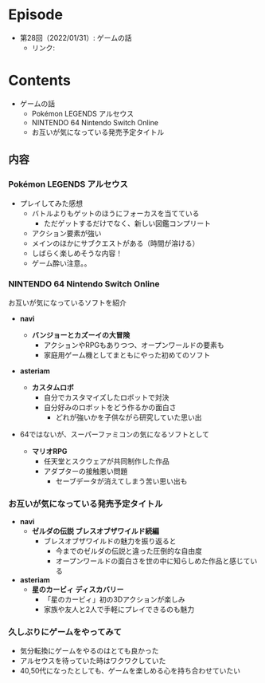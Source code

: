 # Episode
- 第28回（2022/01/31）: ゲームの話
  - リンク: 

# Contents
- ゲームの話
  - Pokémon LEGENDS アルセウス
  - NINTENDO 64 Nintendo Switch Online
  - お互いが気になっている発売予定タイトル

## 内容

### Pokémon LEGENDS アルセウス

- プレイしてみた感想
  - バトルよりもゲットのほうにフォーカスを当てている
    - ただゲットするだけでなく、新しい図鑑コンプリート
  - アクション要素が強い
  - メインのほかにサブクエストがある（時間が溶ける）
  - しばらく楽しめそうな内容！
  - ゲーム酔い注意。。

### NINTENDO 64 Nintendo Switch Online

お互いが気になっているソフトを紹介

- **navi**
  - **バンジョーとカズーイの大冒険**
    - アクションやRPGもありつつ、オープンワールドの要素も
    - 家庭用ゲーム機としてまともにやった初めてのソフト

- **asteriam**
  - **カスタムロボ**
    - 自分でカスタマイズしたロボットで対決
    - 自分好みのロボットをどう作るかの面白さ
      - どれが強いかを子供ながら研究していた思い出

- 64ではないが、スーパーファミコンの気になるソフトとして
  - **マリオRPG** 
    - 任天堂とスクウェアが共同制作した作品
    - アダプターの接触悪い問題
      - セーブデータが消えてしまう苦い思い出も

### お互いが気になっている発売予定タイトル

- **navi**
  - **ゼルダの伝説 ブレスオブザワイルド続編**
    - ブレスオブザワイルドの魅力を振り返ると
      - 今までのゼルダの伝説と違った圧倒的な自由度
      - オープンワールドの面白さを世の中に知らしめた作品と感じている
- **asteriam**
  - **星のカービィ ディスカバリー**
    - 「星のカービィ」初の3Dアクションが楽しみ
    - 家族や友人と2人で手軽にプレイできるのも魅力


### 久しぶりにゲームをやってみて
- 気分転換にゲームをやるのはとても良かった
- アルセウスを待っていた時はワクワクしていた
- 40,50代になったとしても、ゲームを楽しめる心を持ち合わせていたい
